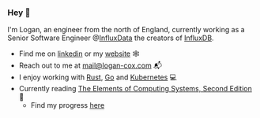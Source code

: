 ### Hey 👋

I'm Logan, an engineer from the north of England, currently working as a Senior Software Engineer @[InfluxData](https://www.influxdata.com/) the creators of [InfluxDB](https://github.com/influxdata/influxdb).

- Find me on [linkedin](https://www.linkedin.com/in/logan-cox-251303163/) or my [website](https://logan-cox.com) 🕸️
- Reach out to me at mail@logan-cox.com 📬
- I enjoy working with [Rust](https://www.rust-lang.org/), [Go](https://go.dev/) and [Kubernetes](https://kubernetes.io/)  💻
- Currently reading [The Elements of Computing Systems, Second Edition](https://mitpress.mit.edu/9780262539807/the-elements-of-computing-systems/) 📖
    - Find my progress [here](https://github.com/logan-bobo/elements-of-computing-systems)
